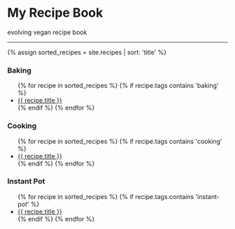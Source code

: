 # My Recipe Book

evolving vegan recipe book

---

{% assign sorted_recipes = site.recipes | sort: 'title' %}

### Baking

<ul>
  {% for recipe in sorted_recipes %}
    {% if recipe.tags contains 'baking' %}
      <li>
        <a href="{{ recipe.url }}">{{ recipe.title }}</a>
      </li>
    {% endif %}
  {% endfor %}
</ul>

### Cooking

<ul>
  {% for recipe in sorted_recipes %}
    {% if recipe.tags contains 'cooking' %}
      <li>
        <a href="{{ recipe.url }}">{{ recipe.title }}</a>
      </li>
    {% endif %}
  {% endfor %}
</ul>


### Instant Pot

<ul>
  {% for recipe in sorted_recipes %}
    {% if recipe.tags contains 'instant-pot' %}
      <li>
        <a href="{{ recipe.url }}">{{ recipe.title }}</a>
      </li>
    {% endif %}
  {% endfor %}
</ul>
